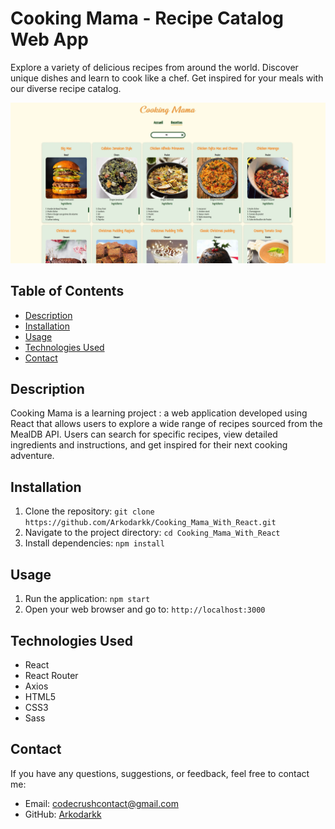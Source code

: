 # Cooking Mama - Recipe Catalog Web App

Explore a variety of delicious recipes from around the world. Discover unique dishes and learn to cook like a chef. Get inspired for your meals with our diverse recipe catalog.

![App Screenshot](./screenshots/cooking_mama_recipes.webp)

## Table of Contents

- [Description](#description)
- [Installation](#installation)
- [Usage](#usage)
- [Technologies Used](#technologies-used)
- [Contact](#contact)

## Description

Cooking Mama is a learning project : a web application developed using React that allows users to explore a wide range of recipes sourced from the MealDB API. Users can search for specific recipes, view detailed ingredients and instructions, and get inspired for their next cooking adventure.

## Installation

1. Clone the repository: `git clone https://github.com/Arkodarkk/Cooking_Mama_With_React.git`
2. Navigate to the project directory: `cd Cooking_Mama_With_React`
3. Install dependencies: `npm install`

## Usage

1. Run the application: `npm start`
2. Open your web browser and go to: `http://localhost:3000`

## Technologies Used

- React
- React Router
- Axios
- HTML5
- CSS3
- Sass

## Contact

If you have any questions, suggestions, or feedback, feel free to contact me:

- Email: codecrushcontact@gmail.com
- GitHub: [Arkodarkk](https://github.com/Arkodarkk)


